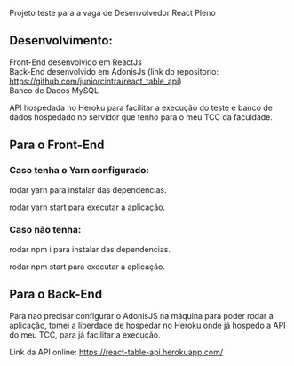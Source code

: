 Projeto teste para a vaga de Desenvolvedor React Pleno

## Desenvolvimento:

Front-End desenvolvido em ReactJs<br/>
Back-End desenvolvido em AdonisJs (link do repositorio: https://github.com/juniorcintra/react_table_api)<br/>
Banco de Dados MySQL

API hospedada no Heroku para facilitar a execução do teste e banco de dados hospedado no servidor que tenho para o meu TCC da faculdade.

## Para o Front-End

### Caso tenha o Yarn configurado:

rodar yarn para instalar das dependencias.

rodar yarn start para executar a aplicação.

### Caso não tenha:

rodar npm i para instalar das dependencias.

rodar npm start para executar a aplicação.

## Para o Back-End

Para nao precisar configurar o AdonisJS na máquina para poder rodar a aplicação, tomei a liberdade de hospedar no Heroku onde já hospedo a API do meu TCC, para já facilitar a execução.

Link da API online: https://react-table-api.herokuapp.com/
